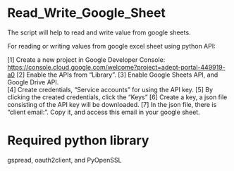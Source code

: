 # Read_Write_Google_Sheet
The script will help to read and write value from google sheets. 

For reading or writing values from google excel sheet using python API:

[1] Create a new project in Google Developer Console: https://console.cloud.google.com/welcome?project=adept-portal-449919-a0
[2] Enable the APIs from “Library”.
[3] Enable Google Sheets API, and Google Drive API.   
[4] Create credentials, “Service accounts” for using the API key. 
[5] By clicking the created credentials, click the “Keys”
[6] Create a key, a json file consisting of the API key will be downloaded.
[7] In the json file, there is “client email:”. Copy it, and access this email in your google sheet.

# Required python library
gspread, oauth2client, and PyOpenSSL


